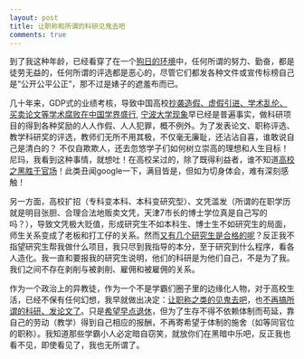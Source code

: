 ```yaml
---
layout: post
title: 让职称和所谓的科研见鬼去吧
comments: true
---
```


到了我这种年龄，已经看穿了在一个[狗日的环境](http://hongweidong.tumblr.com/post/135088392991/%E8%BD%AC%E5%88%AB%E4%BA%86%E7%8B%97%E6%97%A5%E7%9A%84%E7%A7%91%E7%A0%94)中，任何所谓的努力、勤奋，都是徒劳无益的，任何所谓的评选都是恶心的，尽管它们都发各种文件或宣传标榜自己是“公开公平公正”，那不过是婊子的遮羞布而已。
<!--more-->
几十年来，GDP式的业绩考核，导致中国高校[抄袭造假、虚假引进、学术乱伦、买卖论文等学术腐败在中国学界盛行](http://hongweidong.tumblr.com/post/130716725416/%E4%BA%9A%E6%B4%B2%E5%91%A8%E5%88%8A%E4%B8%AD%E5%9B%BD%E5%AD%A6%E6%9C%AF%E8%85%90%E8%B4%A5%E5%B0%86%E5%8A%A8%E6%91%87%E5%9B%BD%E6%9C%AC), [宁波大学现象](http://hongweidong.tumblr.com/post/124407587451/%E5%9B%BD%E5%86%85%E9%AB%98%E6%A0%A1%E9%83%BD%E5%A6%82%E6%AD%A4%E5%AE%81%E6%B3%A2%E5%A4%A7%E5%AD%A6%E7%8E%B0%E8%B1%A1)早已经是普遍事实，做科研项目的得到各种奖励的人人作假、人人犯罪，概不例外。为了发表论文、职称评选、教学科研奖的评选，教师们无所不用其极，不仅毫无廉耻，还沾沾自喜，谁敢说自己是清白的？ 不仅自欺欺人，还去忽悠学子们如何树立崇高的理想和人生目标！尼玛，我看到这种事情，就想吐！在高校呆过的，除了既得利益者，谁不知道[高校之黑胜于官场](http://xcguan.net/2016/02/%E8%BE%9B%E5%85%81%E6%98%9F-%E4%B8%AD%E5%9B%BD%E9%AB%98%E6%A0%A1%E7%94%9F%E6%80%81%E4%B9%8B%E6%80%AA%E7%8E%B0%E7%8A%B6/)！此类丑闻google一下，满目皆是，但如为切身体会，难有深刻感触！
   
另一方面，高校扩招（专科变本科、本科变研究型）、文凭滥发（所谓的在职学历就是明目张胆、合理合法地贩卖文凭，天津7市长的博士学位真是自己写的吗？），导致文凭极大贬值，形成研究生不如本科生、博士生不如研究生的局面，师生关系变成了老板和打工仔的关系。然而[又有几个研究生是合格的呢](http://hongweidong.tumblr.com/post/114275359696/%E8%AF%BB%E7%A0%94%E7%9C%9F%E7%9A%84%E5%80%BC%E5%BE%97%E5%90%97)？反正我不指望研究生帮我做什么项目，我只尽到我指导的本分，至于研究到什么程序，看各人造化。我一直和要报我的研究生说明，他们的科研是为他们自己，不是为了我。我们之间不存在剥削与被剥削、雇佣和被雇佣的关系。

作为一个政治上的异教徒，作为一个不是学霸们圈子里的边缘化人物，对于高校生活，已经不保有任何幻想，我早就做出决定：[让职称之类的见鬼去吧](http://hongweidong.tumblr.com/post/120837004016/%E8%AE%A9%E8%81%8C%E7%A7%B0%E8%A7%81%E9%AC%BC%E5%8E%BB%E5%90%A7)，也[不再搞所谓的科研、发论文了](http://hongweidong.tumblr.com/post/120611746056/%E4%B8%8D%E5%86%8D%E5%81%9A%E4%BB%BB%E4%BD%95%E6%89%80%E8%B0%93%E7%9A%84%E7%A7%91%E7%A0%94%E5%8F%8A%E9%A1%B9%E7%9B%AE)。只是[希望早点退休](http://hongweidong.tumblr.com/post/128185917021/%E5%B8%8C%E6%9C%9B%E6%97%A9%E7%82%B9%E9%80%80%E4%BC%91)，但为了生存不得不依赖体制而苟延，靠自己的劳动（教学）得到自己相应的报酬，不再寄希望于体制的施舍（如等同官位的职称）。我知道那些学霸小人必定暗自窃笑，就放你们在黑暗中乐吧，反正我也看不见，即使看见了，我也无所谓了。